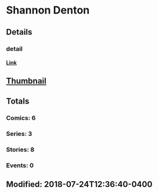 # Shannon  Denton 
## Details
### detail
#### [Link](http://marvel.com/comics/creators/4118/shannon_denton?utm_campaign=apiRef&utm_source=225578a89fc76f3d20fbffda5d17a88d)
## [Thumbnail](http://i.annihil.us/u/prod/marvel/i/mg/b/40/image_not_available.jpg)
## Totals
### Comics: 6
### Series: 3
### Stories: 8
### Events: 0
## Modified: 2018-07-24T12:36:40-0400
